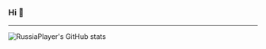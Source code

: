 ### Hi 👋

---

![RussiaPlayer's GitHub stats](https://github-readme-stats.vercel.app/api?username=RussiaPlayer&show_icons=true&theme=dark&hide_border=true)
